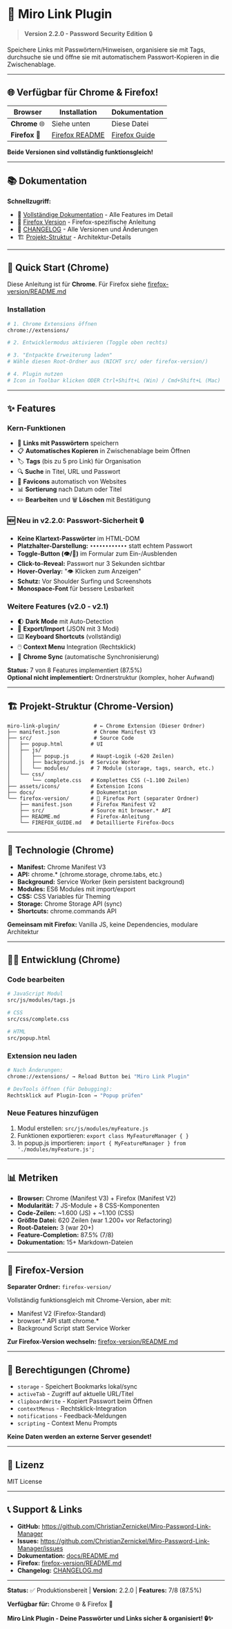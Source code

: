 # 🔖 Miro Link Plugin

> **Version 2.2.0 - Password Security Edition** 🔒

Speichere Links mit Passwörtern/Hinweisen, organisiere sie mit Tags, durchsuche sie und öffne sie mit automatischem Passwort-Kopieren in die Zwischenablage.

---

## 🌐 Verfügbar für Chrome & Firefox!

| Browser | Installation | Dokumentation |
|---------|-------------|---------------|
| **Chrome** 🌐 | Siehe unten | Diese Datei |
| **Firefox** 🦊 | [Firefox README](firefox-version/README.md) | [Firefox Guide](firefox-version/FIREFOX_GUIDE.md) |

**Beide Versionen sind vollständig funktionsgleich!**

---

## 📚 Dokumentation

**Schnellzugriff:**
- 📖 [Vollständige Dokumentation](docs/README.md) - Alle Features im Detail
- 🦊 [Firefox Version](firefox-version/README.md) - Firefox-spezifische Anleitung
- 📝 [CHANGELOG](CHANGELOG.md) - Alle Versionen und Änderungen
- 🏗️ [Projekt-Struktur](docs/PROJECT_STRUCTURE.md) - Architektur-Details

---

## 🚀 Quick Start (Chrome)

Diese Anleitung ist für **Chrome**. Für Firefox siehe [firefox-version/README.md](firefox-version/README.md)

### Installation

```bash
# 1. Chrome Extensions öffnen
chrome://extensions/

# 2. Entwicklermodus aktivieren (Toggle oben rechts)

# 3. "Entpackte Erweiterung laden"
# Wähle diesen Root-Ordner aus (NICHT src/ oder firefox-version/)

# 4. Plugin nutzen
# Icon in Toolbar klicken ODER Ctrl+Shift+L (Win) / Cmd+Shift+L (Mac)
```

---

## ✨ Features

### Kern-Funktionen
- 🔗 **Links mit Passwörtern** speichern
- 📋 **Automatisches Kopieren** in Zwischenablage beim Öffnen
- 🏷️ **Tags** (bis zu 5 pro Link) für Organisation
- 🔍 **Suche** in Titel, URL und Passwort
- 🎨 **Favicons** automatisch von Websites
- 📊 **Sortierung** nach Datum oder Titel
- ✏️ **Bearbeiten** und 🗑️ **Löschen** mit Bestätigung

### 🆕 Neu in v2.2.0: Passwort-Sicherheit 🔒

- **Keine Klartext-Passwörter** im HTML-DOM
- **Platzhalter-Darstellung:** `••••••••••••` statt echtem Passwort
- **Toggle-Button (👁️/🙈)** im Formular zum Ein-/Ausblenden
- **Click-to-Reveal:** Passwort nur 3 Sekunden sichtbar
- **Hover-Overlay:** "👁️ Klicken zum Anzeigen"
- **Schutz:** Vor Shoulder Surfing und Screenshots
- **Monospace-Font** für bessere Lesbarkeit

### Weitere Features (v2.0 - v2.1)

- 🌓 **Dark Mode** mit Auto-Detection
- 💾 **Export/Import** (JSON mit 3 Modi)
- ⌨️ **Keyboard Shortcuts** (vollständig)
- 🖱️ **Context Menu** Integration (Rechtsklick)
- 🔄 **Chrome Sync** (automatische Synchronisierung)

**Status:** 7 von 8 Features implementiert (87.5%)  
**Optional nicht implementiert:** Ordnerstruktur (komplex, hoher Aufwand)

---

## 🏗️ Projekt-Struktur (Chrome-Version)

```
miro-link-plugin/           # ← Chrome Extension (Dieser Ordner)
├── manifest.json           # Chrome Manifest V3
├── src/                    # Source Code
│   ├── popup.html         # UI
│   ├── js/
│   │   ├── popup.js       # Haupt-Logik (~620 Zeilen)
│   │   ├── background.js  # Service Worker
│   │   └── modules/       # 7 Module (storage, tags, search, etc.)
│   └── css/
│       └── complete.css   # Komplettes CSS (~1.100 Zeilen)
├── assets/icons/          # Extension Icons
├── docs/                  # Dokumentation
└── firefox-version/       # 🦊 Firefox Port (separater Ordner)
    ├── manifest.json      # Firefox Manifest V2
    ├── src/               # Source mit browser.* API
    ├── README.md          # Firefox-Anleitung
    └── FIREFOX_GUIDE.md   # Detaillierte Firefox-Docs
```

---

## 🔧 Technologie (Chrome)

- **Manifest:** Chrome Manifest V3
- **API:** chrome.* (chrome.storage, chrome.tabs, etc.)
- **Background:** Service Worker (kein persistent background)
- **Modules:** ES6 Modules mit import/export
- **CSS:** CSS Variables für Theming
- **Storage:** Chrome Storage API (sync)
- **Shortcuts:** chrome.commands API

**Gemeinsam mit Firefox:** Vanilla JS, keine Dependencies, modulare Architektur

---

## 👨‍💻 Entwicklung (Chrome)

### Code bearbeiten
```bash
# JavaScript Modul
src/js/modules/tags.js

# CSS
src/css/complete.css

# HTML
src/popup.html
```

### Extension neu laden
```bash
# Nach Änderungen:
chrome://extensions/ → Reload Button bei "Miro Link Plugin"

# DevTools öffnen (für Debugging):
Rechtsklick auf Plugin-Icon → "Popup prüfen"
```

### Neue Features hinzufügen
1. Modul erstellen: `src/js/modules/myFeature.js`
2. Funktionen exportieren: `export class MyFeatureManager { }`
3. In popup.js importieren: `import { MyFeatureManager } from './modules/myFeature.js';`

---

## 📊 Metriken

- **Browser:** Chrome (Manifest V3) + Firefox (Manifest V2)
- **Modularität:** 7 JS-Module + 8 CSS-Komponenten
- **Code-Zeilen:** ~1.600 (JS) + ~1.100 (CSS)
- **Größte Datei:** 620 Zeilen (war 1.200+ vor Refactoring)
- **Root-Dateien:** 3 (war 20+)
- **Feature-Completion:** 87.5% (7/8)
- **Dokumentation:** 15+ Markdown-Dateien

---

## 🦊 Firefox-Version

**Separater Ordner:** `firefox-version/`

Vollständig funktionsgleich mit Chrome-Version, aber mit:
- Manifest V2 (Firefox-Standard)
- browser.* API statt chrome.*
- Background Script statt Service Worker

**Zur Firefox-Version wechseln:** [firefox-version/README.md](firefox-version/README.md)

---

## 🔐 Berechtigungen (Chrome)

- `storage` - Speichert Bookmarks lokal/sync
- `activeTab` - Zugriff auf aktuelle URL/Titel
- `clipboardWrite` - Kopiert Passwort beim Öffnen
- `contextMenus` - Rechtsklick-Integration
- `notifications` - Feedback-Meldungen
- `scripting` - Context Menu Prompts

**Keine Daten werden an externe Server gesendet!**

---

## 📄 Lizenz

MIT License

---

## 📞 Support & Links

- **GitHub:** https://github.com/ChristianZernickel/Miro-Password-Link-Manager
- **Issues:** https://github.com/ChristianZernickel/Miro-Password-Link-Manager/issues
- **Dokumentation:** [docs/README.md](docs/README.md)
- **Firefox:** [firefox-version/README.md](firefox-version/README.md)
- **Changelog:** [CHANGELOG.md](CHANGELOG.md)

---

**Status:** ✅ Produktionsbereit | **Version:** 2.2.0 | **Features:** 7/8 (87.5%)

**Verfügbar für:** Chrome 🌐 & Firefox 🦊

**Miro Link Plugin - Deine Passwörter und Links sicher & organisiert! 🔒✨**

